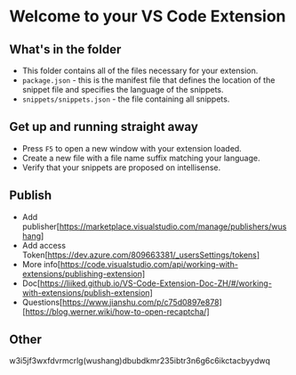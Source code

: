 # Welcome to your VS Code Extension

## What's in the folder

* This folder contains all of the files necessary for your extension.
* `package.json` - this is the manifest file that defines the location of the snippet file and specifies the language of the snippets.
* `snippets/snippets.json` - the file containing all snippets.

## Get up and running straight away

* Press `F5` to open a new window with your extension loaded.
* Create a new file with a file name suffix matching your language.
* Verify that your snippets are proposed on intellisense.
## Publish
* Add publisher[https://marketplace.visualstudio.com/manage/publishers/wushang]
* Add access Token[https://dev.azure.com/809663381/_usersSettings/tokens]
* More info[https://code.visualstudio.com/api/working-with-extensions/publishing-extension]
* Doc[https://liiked.github.io/VS-Code-Extension-Doc-ZH/#/working-with-extensions/publish-extension]
* Questions[https://www.jianshu.com/p/c75d0897e878][https://blog.werner.wiki/how-to-open-recaptcha/]

## Other

w3i5jf3wxfdvrmcrlg(wushang)dbubdkmr235ibtr3n6g6c6ikctacbyydwq

